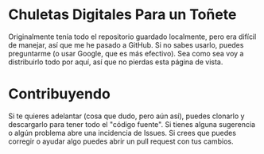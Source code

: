 # Chuletas Digitales Para un Toñete
Originalmente tenía todo el repositorio guardado localmente, pero era difícil de manejar, así que me he pasado a GitHub. Si no sabes usarlo, puedes preguntarme (o usar Google, que es más efectivo).
Sea como sea voy a distribuirlo todo por aquí, así que no pierdas esta página de vista.

# Contribuyendo
Si te quieres adelantar (cosa que dudo, pero aún así), puedes clonarlo y descargarlo para tener todo el "código fuente".
Si tienes alguna sugerencia o algún problema abre una incidencia de Issues.
Si crees que puedes corregir o ayudar algo puedes abrir un pull request con tus cambios.
